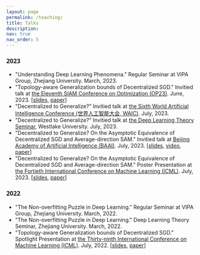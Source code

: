 ```yaml
---
layout: page
permalink: /teaching/
title: Talks
description: 
nav: true
nav_order: 5
---
```


### <span style="font-family: 'Open Sans';">2023</span>
- "Understanding Deep Learning Phenomena." Regular Seminar at VIPA Group, Zhejiang University. March, 2023.
- "Topology-aware Generalization bounds of Decentralized SGD." Invitied talk at [the Eleventh SIAM Conference on Optimization (OP23)](https://www.siam.org/conferences/cm/conference/op23). June, 2023. [[slides](https://github.com/Raiden-Zhu/Generalization-of-DSGD/blob/main/Slides_ICML2022_Generalization_of_D_SGD.pdf), [paper](https://arxiv.org/pdf/2206.12680)]
- "Decentralized to Generalize?" Invitied talk at [the Sixth World Artificial Intelligence Conference (世界人工智能大会, WAIC)](https://www.worldaic.com.cn/profile). July, 2023.
- "Decentralized to Generalize?" Invitied talk at [the Deep Learning Theory Seminar](https://dlt-seminar.github.io/), Westlake University. July, 2023.
- "Decentralized to Generalize? On the Asymptotic Equivalence of  Decentralized SGD and Average-direction SAM." Invitied talk at [Beijing Academy of Artificial Intelligence (BAAI)](https://www.worldaic.com.cn/profile). July, 2023. [[slides](https://github.com/Raiden-Zhu/ICML-2023-DSGD-and-SAM/blob/main/Slides_ICML_2023_Decentralized_SGD_and_Average_direction_SAM_are_Asymptotically_Equivalent%20.pdf), [video](https://event.baai.ac.cn/activities/692), [paper](https://arxiv.org/abs/2306.02913)]
- "Decentralized to Generalize? On the Asymptotic Equivalence of  Decentralized SGD and Average-direction SAM." Poster Presentation at [the Fortieth International Conference on Machine Learning (ICML)](https://icml.cc/virtual/2023/papers.html?filter=titles). July, 2023. [[slides](https://github.com/Raiden-Zhu/ICML-2023-DSGD-and-SAM/blob/main/Slides_ICML_2023_Decentralized_SGD_and_Average_direction_SAM_are_Asymptotically_Equivalent%20.pdf), [paper](https://arxiv.org/abs/2306.02913)]

### <span style="font-family: 'Open Sans';">2022</span>
- "The Non-overfitting Puzzle in Deep Learning." Regular Seminar at VIPA Group, Zhejiang University. March, 2022.
- "The Non-overfitting Puzzle in Deep Learning." Deep Learning Theory Seminar, Zhejiang University. March, 2022.
- "Topology-aware Generalization bounds of Decentralized SGD." Spotlight Presentation at [the Thirty-ninth International Conference on Machine Learning (ICML)](https://icml.cc/virtual/2022/papers.html?filter=titles). July, 2022. [[slides](https://github.com/Raiden-Zhu/Generalization-of-DSGD/blob/main/Slides_ICML2022_Generalization_of_D_SGD.pdf), [paper](https://arxiv.org/pdf/2206.12680)]

